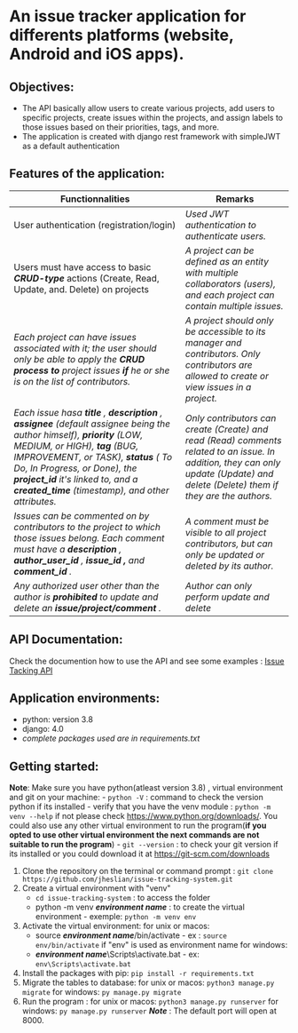 
# An issue tracker application for differents platforms (website, Android and iOS apps).

## Objectives:
- The API basically allow users to create various projects, add users to specific projects, create issues within the projects, and assign labels to those issues based on their priorities, tags, and more.
- The application is created with django rest framework with simpleJWT as a default authentication



## Features of the application:
|Functionnalities  | Remarks |
|---|---|
| User authentication (registration/login) | *Used JWT authentication to authenticate users.* |
| Users must have access to basic **_CRUD-type_** actions (Create, Read, Update, and. Delete) on projects | *A project can be defined as an entity with multiple collaborators (users), and each project can contain multiple issues.*
|  _Each project can have issues associated with it; the user should only be able to apply the_ **_CRUD process to_** _project issues_ **_if_** _he or she is on the list of contributors._| _A project should only be accessible to its manager and contributors. Only contributors are allowed to create or view issues in a project._ |
| _Each issue hasa_ **_title_** _,_ **_description_** _,_ **_assignee_** _(default assignee being the author himself),_ **_priority_** _(LOW, MEDIUM, or HIGH),_ **_tag_** _(BUG, IMPROVEMENT, or TASK),_ **_status_** _( To Do, In Progress, or Done), the_ **_project_id_** _it's linked to, and a_ **_created_time_** _(timestamp), and other attributes._ |_Only contributors can create (Create) and read (Read) comments related to an issue. In addition, they can only update (Update) and delete (Delete) them if they are the authors._  |
| _Issues can be commented on by contributors to the project to which those issues belong. Each comment must have a_ **_description_** _,_ **_author_user_id_** _,_ **_issue_id ,_** _and_ **_comment_id_** _._ | _A comment must be visible to all project contributors, but can only be updated or deleted by its author._ |
| _Any authorized user other than the author is_ **_prohibited_** _to update and delete an_ **_issue/project/comment_** _._|*Author can only perform update and delete*|


## API Documentation:
Check the documention how to use the API and see some examples : [Issue Tacking API](https://documenter.getpostman.com/view/19593881/UyxdJoJT)


## Application environments:
 - python: version 3.8
 - django: 4.0
 - *complete packages used are in requirements.txt*


## Getting started:
**Note**: Make sure you have python(atleast version 3.8) , virtual environment and git on your machine:
	- `python -V` : command to check the version python if its installed
	- verify that you have the venv module : `python -m venv --help` if not please check https://www.python.org/downloads/. You could also use any other virtual environment to run the program(**if you opted to use other virtual environment the next commands are not suitable to run the program**)
	- `git --version` : to check your git version if its installed or you could download it at https://git-scm.com/downloads
 1. Clone the repository on the terminal or command prompt : `git clone https://github.com/jheslian/issue-tracking-system.git`
 2. Create a virtual environment with "venv"  
	 - `cd issue-tracking-system` :  to access the folder 
	 - python -m venv ***environment name*** : to create the virtual environment - exemple: `python -m venv env`
3. Activate the virtual environment:
	for unix or macos:
	- source ***environment name***/bin/activate - ex : `source env/bin/activate` if "env" is used as environment name 
	for windows:
	- ***environment name***\Scripts\activate.bat - ex: `env\Scripts\activate.bat`
4. Install the packages with pip: `pip install -r requirements.txt`	
5.  Migrate the tables to database:
    for unix or macos: `python3 manage.py migrate`
	for windows: `py manage.py migrate`
6. Run the program :
	for unix or macos: `python3 manage.py runserver`
	for windows: `py manage.py runserver`
	***Note*** : The default port will open at 8000.

